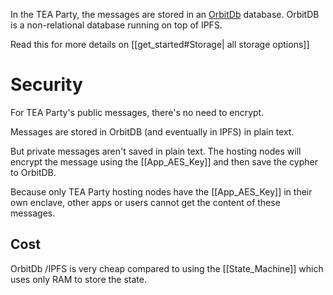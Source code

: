 In the TEA Party, the messages are stored in an [OrbitDb](orbitdb.org) database.
OrbitDB is a non-relational database running on top of IPFS.

Read this for more details on [[get_started#Storage| all storage options]]

# Security
For TEA Party's public messages, there's no need to encrypt.

Messages are stored in OrbitDB (and eventually in IPFS) in plain text.

But private messages aren't saved in plain text. The hosting nodes will encrypt the message using the [[App_AES_Key]] and then save the cypher to OrbitDB. 

Because only TEA Party hosting nodes have the [[App_AES_Key]] in their own enclave, other apps or users cannot get the content of these messages.

## Cost
OrbitDb /IPFS is very cheap compared to using the [[State_Machine]] which uses only RAM to store the state.


